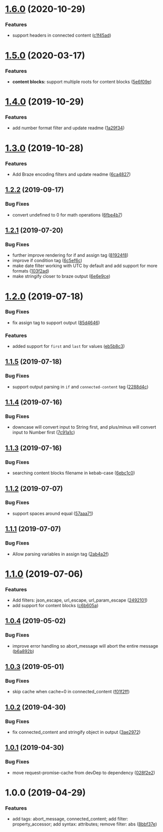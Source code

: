 # [1.6.0](https://github.com/yq314/brazejs/compare/v1.5.0...v1.6.0) (2020-10-29)


### Features

* support headers in connected content ([c1f45ad](https://github.com/yq314/brazejs/commit/c1f45ad))

# [1.5.0](https://github.com/yq314/brazejs/compare/v1.4.0...v1.5.0) (2020-03-17)


### Features

* **content blocks:** support multiple roots for content blocks ([5e6f09e](https://github.com/yq314/brazejs/commit/5e6f09e))

# [1.4.0](https://github.com/yq314/brazejs/compare/v1.3.0...v1.4.0) (2019-10-29)


### Features

* add number format filter and update readme ([1a29f34](https://github.com/yq314/brazejs/commit/1a29f34))

# [1.3.0](https://github.com/yq314/brazejs/compare/v1.2.2...v1.3.0) (2019-10-28)


### Features

* Add Braze encoding filters and update readme ([6ca4827](https://github.com/yq314/brazejs/commit/6ca4827))

## [1.2.2](https://github.com/yq314/brazejs/compare/v1.2.1...v1.2.2) (2019-09-17)


### Bug Fixes

* convert undefined to 0 for math operations ([6fbe4b7](https://github.com/yq314/brazejs/commit/6fbe4b7))

## [1.2.1](https://github.com/yq314/brazejs/compare/v1.2.0...v1.2.1) (2019-07-20)


### Bug Fixes

* further improve rendering for if and assign tag ([81924f8](https://github.com/yq314/brazejs/commit/81924f8))
* improve if condition tag ([6c5ef6c](https://github.com/yq314/brazejs/commit/6c5ef6c))
* make date filter working with UTC by default and add support for more formats ([103f2ad](https://github.com/yq314/brazejs/commit/103f2ad))
* make stringify closer to braze output ([6e6e9ce](https://github.com/yq314/brazejs/commit/6e6e9ce))

# [1.2.0](https://github.com/yq314/brazejs/compare/v1.1.5...v1.2.0) (2019-07-18)


### Bug Fixes

* fix assign tag to support output ([85d4646](https://github.com/yq314/brazejs/commit/85d4646))


### Features

* added support for `first` and `last` for values ([eb5b8c3](https://github.com/yq314/brazejs/commit/eb5b8c3))

## [1.1.5](https://github.com/yq314/brazejs/compare/v1.1.4...v1.1.5) (2019-07-18)


### Bug Fixes

* support output parsing in `if` and `connected-content` tag ([2288d4c](https://github.com/yq314/brazejs/commit/2288d4c))

## [1.1.4](https://github.com/yq314/brazejs/compare/v1.1.3...v1.1.4) (2019-07-16)


### Bug Fixes

* downcase will convert input to String first, and plus/minus will convert input to Number first ([7c91a1c](https://github.com/yq314/brazejs/commit/7c91a1c))

## [1.1.3](https://github.com/yq314/brazejs/compare/v1.1.2...v1.1.3) (2019-07-16)


### Bug Fixes

* searching content blocks filename in kebab-case ([6ebc1c0](https://github.com/yq314/brazejs/commit/6ebc1c0))

## [1.1.2](https://github.com/yq314/brazejs/compare/v1.1.1...v1.1.2) (2019-07-07)


### Bug Fixes

* support spaces around equal ([57aaa71](https://github.com/yq314/brazejs/commit/57aaa71))

## [1.1.1](https://github.com/yq314/brazejs/compare/v1.1.0...v1.1.1) (2019-07-07)


### Bug Fixes

* Allow parsing variables in assign tag ([2ab4a2f](https://github.com/yq314/brazejs/commit/2ab4a2f))

# [1.1.0](https://github.com/yq314/brazejs/compare/v1.0.4...v1.1.0) (2019-07-06)


### Features

* Add filters: json_escape, url_escape, url_param_escape ([2492101](https://github.com/yq314/brazejs/commit/2492101))
* add support for content blocks ([c6b605a](https://github.com/yq314/brazejs/commit/c6b605a))

## [1.0.4](https://github.com/yq314/brazejs/compare/v1.0.3...v1.0.4) (2019-05-02)


### Bug Fixes

* improve error handling so abort_message will abort the entire message ([b6a892b](https://github.com/yq314/brazejs/commit/b6a892b))

## [1.0.3](https://github.com/yq314/brazejs/compare/v1.0.2...v1.0.3) (2019-05-01)


### Bug Fixes

* skip cache when cache=0 in connected_content ([f01f2ff](https://github.com/yq314/brazejs/commit/f01f2ff))

## [1.0.2](https://github.com/yq314/brazejs/compare/v1.0.1...v1.0.2) (2019-04-30)


### Bug Fixes

* fix connected_content and stringify object in output ([3ae2972](https://github.com/yq314/brazejs/commit/3ae2972))

## [1.0.1](https://github.com/yq314/brazejs/compare/v1.0.0...v1.0.1) (2019-04-30)


### Bug Fixes

* move request-promise-cache from devDep to dependency ([028f2e2](https://github.com/yq314/brazejs/commit/028f2e2))

# 1.0.0 (2019-04-29)


### Features

* add tags: abort_message, connected_content; add filter: property_accessor; add syntax: attributes; remove filter: abs ([8bbf37e](https://github.com/yq314/brazejs/commit/8bbf37e))
